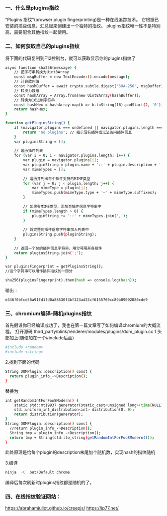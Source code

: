 ### 一、什么是plugins指纹
“Plugins 指纹”(browser plugin fingerprinting)是一种在线追踪技术。
它根据已安装的插些信息，汇总起来创建出一个独特的指纹。
plugins指纹唯一性不是特别高，需要配合其他指纹一起使用。

### 二、如何获取自己的plugins指纹
将下面的代码复制到F12控制台，就可以获取显示你的plugins指纹了
```bash
async function sha256(message) {
    // 把字符串转换为Uint8Array
    const msgBuffer = new TextEncoder().encode(message);
    // 计算散列值
    const hashBuffer = await crypto.subtle.digest('SHA-256', msgBuffer);
    // 转换为数组
    const hashArray = Array.from(new Uint8Array(hashBuffer));
    // 转换为16进制字符串
    const hashHex = hashArray.map(b => b.toString(16).padStart(2, '0')).join('');
    return hashHex;
}

function getPluginsString() {
    if (navigator.plugins === undefined || navigator.plugins.length === 0) {
        return 'no plugins'; // 指示没有插件或无法访问插件信息
    }
    var pluginsString = [];
    
    // 遍历插件列表
    for (var i = 0; i < navigator.plugins.length; i++) {
        var plugin = navigator.plugins[i];
        var pluginString = plugin.name + '::' + plugin.description + '::' + plugin.filename;
        var mimeTypes = [];
        
        // 遍历并列出每个插件支持的MIME类型
        for (var j = 0; j < plugin.length; j++) {
            var mimeType = plugin[j];
            mimeTypes.push(mimeType.type + '~' + mimeType.suffixes);
        }
        
        // 如果有MIME类型，添加至插件信息字符串中
        if (mimeTypes.length > 0) {
            pluginString += '::' + mimeTypes.join(',');
        }
        
        // 将完整的插件信息字符串加入列表中
        pluginsString.push(pluginString);
    }
    
    // 返回一个总的插件信息字符串，用分号隔开各插件
    return pluginsString.join(';');
}

var pluginsFingerprint = getPluginsString();
//这个字符串可以用作插件指纹的一部分

sha256(pluginsFingerprint).then(hash => console.log(hash));

```

输出：
```bash
e336f0bfce56a91fd1fd0a88530f3bf323ad23cf6155769cc89b09092880cde9
```


### 三、chromium编译-随机plugins指纹
首先假设你已经编译成功了，我也在第一篇文章写了如何编译chromium的大概流程。
打开源码 third_party/blink/renderer/modules/plugins/dom_plugin.cc
1.头部加上(随便加在一个#include后面)
```bash
#include <random>
#include <string>
```


2.找到下面的代码
```bash
String DOMPlugin::description() const {
  return plugin_info_->Description();
}
```

替换为
```bash
int getRandomIntForFoo8Modern() {
    static std::mt19937 generator(static_cast<unsigned long>(time(NULL))); // 静态以确保只初始化一次
    std::uniform_int_distribution<int> distribution(0, 9);
    return distribution(generator);
}
String DOMPlugin::description() const {
  //return plugin_info_->Description();
  String tmp = plugin_info_->Description();
  return tmp + String(std::to_string(getRandomIntForFoo8Modern()));
}
```

此处原理是给每个plugin的description末尾加个随机数，实现hash的指纹随机


3.编译
```bash
ninja  -C  out/Default chrome
```

编译后每次刷新时plugins指纹都是随机的了。

### 四、在线指纹验证网站：
https://abrahamjuliot.github.io/creepjs/
https://ip77.net/
